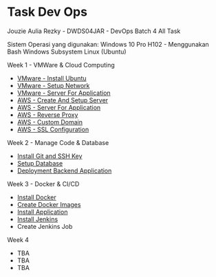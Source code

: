 # Task Dev Ops
Jouzie Aulia Rezky - DWDS04JAR - DevOps Batch 4 All Task

Sistem Operasi yang digunakan: Windows 10 Pro H102 - Menggunakan Bash Windows Subsystem Linux (Ubuntu)

Week 1 - VMWare & Cloud Computing
- [VMware - Install Ubuntu](https://github.com/aureezzhenx/TaskDevOps/blob/main/Week%201/README.md#--vmware---install-ubuntu)
- [VMware - Setup Network](https://github.com/aureezzhenx/TaskDevOps/blob/main/Week%201/README.md#vmware---setup-network)
- [VMware - Server For Application](https://github.com/aureezzhenx/TaskDevOps/blob/main/Week%201/README.md#vmware---install-application)
- [AWS - Create And Setup Server](https://github.com/aureezzhenx/TaskDevOps/blob/main/Week%201/README.md#aws---create-and-setup-server)
- [AWS - Server For Application](https://github.com/aureezzhenx/TaskDevOps/blob/main/Week%201/README.md#aws---server-for-application)
- [AWS - Reverse Proxy](https://github.com/aureezzhenx/TaskDevOps/blob/main/Week%201/README.md#aws---reverse-proxy)
- [AWS - Custom Domain](https://github.com/aureezzhenx/TaskDevOps/blob/main/Week%201/README.md#aws---custom-domain)
- [AWS - SSL Configuration](https://github.com/aureezzhenx/TaskDevOps/blob/main/Week%201/README.md#aws---ssl-configuration)

Week 2 - Manage Code & Database
- [Install Git and SSH Key](https://github.com/aureezzhenx/TaskDevOps/blob/main/Week%202/README.md#install-git-and-ssh-key)
- [Setup Database](https://github.com/aureezzhenx/TaskDevOps/tree/main/Week%202#setup-database)
- [Deployment Backend Application](https://github.com/aureezzhenx/TaskDevOps/blob/main/Week%202/README.md#deployment-backend-application)

Week 3 - Docker & CI/CD
- [Install Docker](https://github.com/aureezzhenx/TaskDevOps/blob/main/Week%203/README.md#install-docker)
- [Create Docker Images](https://github.com/aureezzhenx/TaskDevOps/blob/main/Week%203/README.md#create-docker-image)
- [Install Application](https://github.com/aureezzhenx/TaskDevOps/blob/main/Week%203/README.md#install-application)
- [Install Jenkins](https://github.com/aureezzhenx/TaskDevOps/blob/main/Week%203/README.md#install-jenkins)
- Create Jenkins Job

Week 4
- TBA
- TBA
- TBA

